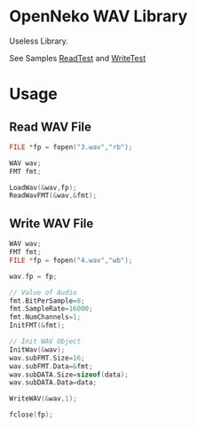 # OpenNeko WAV Library

Useless Library.

See Samples [ReadTest](./ReadTest.c) and [WriteTest](./WriteTest.c)


# Usage

## Read WAV File

```c
FILE *fp = fopen("3.wav","rb");

WAV wav;
FMT fmt;

LoadWav(&wav,fp);
ReadWavFMT(&wav,&fmt);
```

## Write WAV File

```c
WAV wav;
FMT fmt;
FILE *fp = fopen("4.wav","wb");

wav.fp = fp;

// Value of Audio
fmt.BitPerSample=8;
fmt.SampleRate=16000;
fmt.NumChannels=1;
InitFMT(&fmt);

// Init WAV Object
InitWav(&wav);
wav.subFMT.Size=16;
wav.subFMT.Data=&fmt;
wav.subDATA.Size=sizeof(data);
wav.subDATA.Data=data;

WriteWAV(&wav,1);

fclose(fp);
```